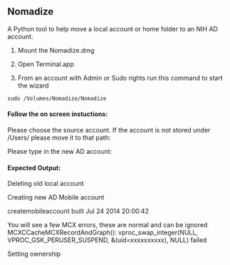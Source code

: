 ## Nomadize

A Python tool to help move a local account or home folder to an NIH AD account. 

1) Mount the Nomadize.dmg

2) Open Terminal.app

3) From an account with Admin or Sudo rights run this command to start the wizard

`sudo /Volumes/Nomadize/Nomadize`

#### Follow the on screen instuctions:

Please choose the source account. If the account is not stored under /Users/ please move it to that path:

Please type in the new AD account:

#### Expected Output:

Deleting old local account

Creating new AD Mobile account

createmobileaccount built Jul 24 2014 20:00:42

You will see a few MCX errors, these are normal and can be ignored
MCXCCacheMCXRecordAndGraph(): vproc_swap_integer(NULL, VPROC_GSK_PERUSER_SUSPEND, &(uid=xxxxxxxxxx), NULL) failed

Setting ownership
